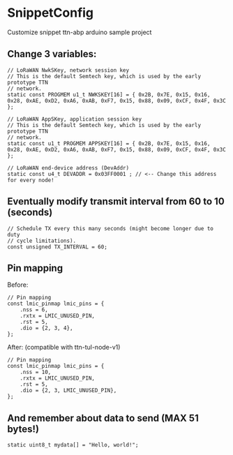 # SnippetConfig
Customize snippet ttn-abp arduino sample project


## Change 3 variables:
```
// LoRaWAN NwkSKey, network session key
// This is the default Semtech key, which is used by the early prototype TTN
// network.
static const PROGMEM u1_t NWKSKEY[16] = { 0x2B, 0x7E, 0x15, 0x16, 0x28, 0xAE, 0xD2, 0xA6, 0xAB, 0xF7, 0x15, 0x88, 0x09, 0xCF, 0x4F, 0x3C };

// LoRaWAN AppSKey, application session key
// This is the default Semtech key, which is used by the early prototype TTN
// network.
static const u1_t PROGMEM APPSKEY[16] = { 0x2B, 0x7E, 0x15, 0x16, 0x28, 0xAE, 0xD2, 0xA6, 0xAB, 0xF7, 0x15, 0x88, 0x09, 0xCF, 0x4F, 0x3C };

// LoRaWAN end-device address (DevAddr)
static const u4_t DEVADDR = 0x03FF0001 ; // <-- Change this address for every node!
```

## Eventually modify transmit interval from 60 to 10 (seconds)
```
// Schedule TX every this many seconds (might become longer due to duty
// cycle limitations).
const unsigned TX_INTERVAL = 60;
```

## Pin mapping
Before:
```
// Pin mapping
const lmic_pinmap lmic_pins = {
    .nss = 6,
    .rxtx = LMIC_UNUSED_PIN,
    .rst = 5,
    .dio = {2, 3, 4},
};
```
After:
(compatible with ttn-tul-node-v1)
```
// Pin mapping
const lmic_pinmap lmic_pins = {
    .nss = 10,
    .rxtx = LMIC_UNUSED_PIN,
    .rst = 5,
    .dio = {2, 3, LMIC_UNUSED_PIN},
};
```


## And remember about data to send (MAX 51 bytes!)
```
static uint8_t mydata[] = "Hello, world!";
```
